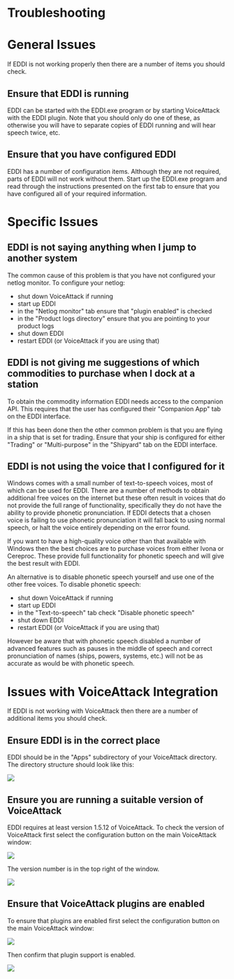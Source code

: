 ﻿# Troubleshooting

# General Issues

If EDDI is not working properly then there are a number of items you should check.

## Ensure that EDDI is running

EDDI can be started with the EDDI.exe program or by starting VoiceAttack with the EDDI plugin.  Note that you should only do one of these, as otherwise you will have to separate copies of EDDI running and will hear speech twice, etc.

## Ensure that you have configured EDDI

EDDI has a number of configuration items.  Although they are not required, parts of EDDI will not work without them.  Start up the EDDI.exe program and read through the instructions presented on the first tab to ensure that you have configured all of your required information.

# Specific Issues

## EDDI is not saying anything when I jump to another system

The common cause of this problem is that you have not configured your netlog monitor.  To configure your netlog:

  - shut down VoiceAttack if running
  - start up EDDI
  - in the "Netlog monitor" tab ensure that "plugin enabled" is checked
  - in the "Product logs directory" ensure that you are pointing to your product logs
  - shut down EDDI
  - restart EDDI (or VoiceAttack if you are using that)

## EDDI is not giving me suggestions of which commodities to purchase when I dock at a station

To obtain the commodity information EDDI needs access to the companion API.  This requires that the user has configured their "Companion App" tab on the EDDI interface.

If this has been done then the other common problem is that you are flying in a ship that is set for trading.  Ensure that your ship is configured for either "Trading" or "Multi-purpose" in the "Shipyard" tab on the EDDI interface.

## EDDI is not using the voice that I configured for it

Windows comes with a small number of text-to-speech voices, most of which can be used for EDDI.  There are a number of methods to obtain additional free voices on the internet but these often result in voices that do not provide the full range of functionality, specifically they do not have the ability to provide phonetic pronunciation.  If EDDI detects that a chosen voice is failing to use phonetic pronunciation it will fall back to using normal speech, or halt the voice entirely depending on the error found.

If you want to have a high-quality voice other than that available with Windows then the best choices are to purchase voices from either Ivona or Cereproc.  These provide full functionality for phonetic speech and will give the best result with EDDI.

An alternative is to disable phonetic speech yourself and use one of the other free voices.  To disable phonetic speech:

  - shut down VoiceAttack if running
  - start up EDDI
  - in the "Text-to-speech" tab check "Disable phonetic speech"
  - shut down EDDI
  - restart EDDI (or VoiceAttack if you are using that)

However be aware that with phonetic speech disabled a number of advanced features such as pauses in the middle of speech and correct pronunciation of names (ships, powers, systems, etc.) will not be as accurate as would be with phonetic speech.

# Issues with VoiceAttack Integration

If EDDI is not working with VoiceAttack then there are a number of additional items you should check.
## Ensure EDDI is in the correct place

EDDI should be in the "Apps" subdirectory of your VoiceAttack directory.  The directory structure should look like this:

![](images/Directory.jpg)

## Ensure you are running a suitable version of VoiceAttack

EDDI requires at least version 1.5.12 of VoiceAttack.  To check the version of VoiceAttack first select the configuration button on the main VoiceAttack window:

![](images/MainOptions.jpg)

The version number is in the top right of the window.

![](images/OptionsVersion.jpg)

## Ensure that VoiceAttack plugins are enabled

To ensure that plugins are enabled first select the configuration button on the main VoiceAttack window:

![](images/MainOptions.jpg)

Then confirm that plugin support is enabled.

![](images/OptionsPluginSupport.jpg)
